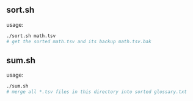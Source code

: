 ## sort.sh

usage:

```bash
./sort.sh math.tsv
# get the sorted math.tsv and its backup math.tsv.bak
```

## sum.sh

usage:

```bash
./sum.sh
# merge all *.tsv files in this directory into sorted glossary.txt
```






